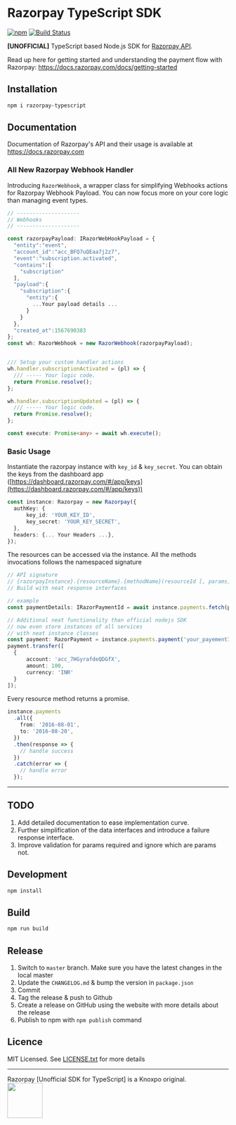 # Razorpay TypeScript SDK

[![npm](https://img.shields.io/npm/v/razorpay-typescript.svg?maxAge=2592000?style=flat-square)](https://www.npmjs.com/package/razorpay-typescript)
[![Build Status](https://travis-ci.org/knoxpo/razorpay-typescript.svg?branch=master)](https://travis-ci.org/knoxpo/razorpay-typescript)

**[UNOFFICIAL]** TypeScript based Node.js SDK for [Razorpay API](https://docs.razorpay.com/docs/payments).

Read up here for getting started and understanding the payment flow with Razorpay: <https://docs.razorpay.com/docs/getting-started>

## Installation

```bash
npm i razorpay-typescript
```

## Documentation

Documentation of Razorpay's API and their usage is available at <https://docs.razorpay.com>

### All New Razorpay Webhook Handler
Introducing `RazorWebhook`, a wrapper class for simplifying Webhooks actions for Razorpay Webhook Payload. You can now focus more on your core logic than managing event types.
```ts
// --------------------
// Webhooks
// --------------------

const razorpayPayload: IRazorWebHookPayload = {
  "entity":"event",
  "account_id":"acc_BFQ7uQEaa7j2z7",
  "event":"subscription.activated",
  "contains":[
    "subscription"
  ],
  "payload":{
    "subscription":{
      "entity":{
        ...Your payload details ...
      }
    }
  },
  "created_at":1567690383
};
const wh: RazorWebhook = new RazorWebhook(razorpayPayload);


/// Setup your custom handler actions
wh.handler.subscriptionActivated = (pl) => {
  /// ----- Your logic code.
  return Promise.resolve();
};

wh.handler.subscriptionUpdated = (pl) => {
  /// ----- Your logic code.
  return Promise.resolve();
};

const execute: Promise<any> = await wh.execute();
```

### Basic Usage

Instantiate the razorpay instance with `key_id` & `key_secret`. You can obtain the keys from the dashboard app ([https://dashboard.razorpay.com/#/app/keys](https://dashboard.razorpay.com/#/app/keys))

```ts
const instance: Razorpay = new Razorpay({
  authKey: {
      key_id: 'YOUR_KEY_ID',
      key_secret: 'YOUR_KEY_SECRET', 
  },
  headers: {... Your Headers ...},
});
```

The resources can be accessed via the instance. All the methods invocations follows the namespaced signature

```ts
// API signature
// {razorpayInstance}.{resourceName}.{methodName}(resourceId [, params])
// Build with neat response interfaces

// example
const paymentDetails: IRazorPaymentId = await instance.payments.fetch(paymentId);

// Additional neat functionality than official nodejs SDK
// now even store instances of all services
// with neat instance classes
const payment: RazorPayment = instance.payments.payment('your_payementId');
payment.transfer([
  {
      account: 'acc_7HGyrafdeQDGfX',
      amount: 100,
      currency: 'INR'
  }
]);
```

Every resource method returns a promise.

```ts
instance.payments
  .all({
    from: '2016-08-01',
    to: '2016-08-20',
  })
  .then(response => {
    // handle success
  })
  .catch(error => {
    // handle error
  });
```
---

## TODO
 1. Add detailed documentation to ease implementation curve.
 2. Further simplification of the data interfaces and introduce a failure response interface.
 3. Improve validation for params required and ignore which are params not.

## Development

```bash
npm install
```

## Build

```bash
npm run build
```

## Release

1.  Switch to `master` branch. Make sure you have the latest changes in the local master
2.  Update the `CHANGELOG.md` & bump the version in `package.json`
3.  Commit
4.  Tag the release & push to Github
5.  Create a release on GitHub using the website with more details about the release
6.  Publish to npm with `npm publish` command

## Licence

MIT Licensed. See [LICENSE.txt](LICENSE.txt) for more details

<hr/>
Razorpay [Unofficial SDK for TypeScript] is a Knoxpo original.
<br/>
<a href="https://knoxpo.com" target="_knoxpo"><img src="https://www.knoxpo.com/assets/logo.png" width="80"></a>